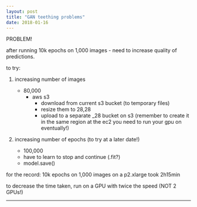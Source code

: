 ```yaml
---
layout: post
title: "GAN teething problems"
date: 2018-01-16
---
```


PROBLEM!

after running 10k epochs on 1,000 images - need to increase quality of predictions.

to try:
1) increasing number of images
    - 80,000
        - aws s3
            - download from current s3 bucket (to temporary files)
            - resize them to 28,28
            - upload to a separate _28 bucket on s3 (remember to create it in the same region at the ec2 you need to run your gpu on eventually!)

2) increasing number of epochs (to try at a later date!)
    - 100,000
    - have to learn to stop and continue (.fit?)
    - model.save()

for the record:
10k epochs on 1,000 images on a p2.xlarge took 2h15min

to decrease the time taken, run on a GPU with twice the speed (NOT 2 GPUs!)



---

